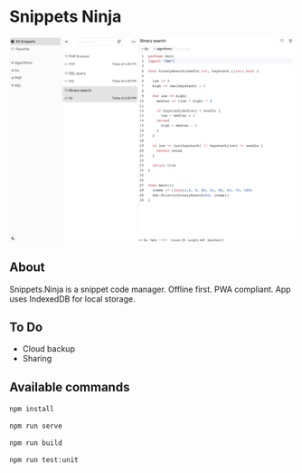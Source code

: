# Snippets Ninja

![image](app.png)

## About

Snippets.Ninja is a snippet code manager. Offline first. PWA compliant. 
App uses IndexedDB for local storage.

## To Do

- Cloud backup
- Sharing

## Available commands
```
npm install
```

```
npm run serve
```

```
npm run build
```

```
npm run test:unit
```
